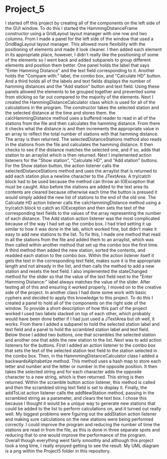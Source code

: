 # Project_5
  I started off this project by creating all of the components on the left side of the GUI window. To do this I started the HammingDistanceFrame constructor using a GridLayout layout manager with one row and two columns. From I made a panel for the left side of the window that used a GridBagLayout layout manager. This allowed more flexibility with the positioning of elements and made it look cleaner. I then added each element in its appropriate place, however, I didn't really like the positioning of some of the elements so I went back and added subpanels to group different elements and position them better. One panel holds the label that says "Enter Hamming Distance" and the text field corresponding to it. Another holds the "Compare with:" label, the combo box, and "Calculate HD" button. And a third holds all of the labels and text fields displays the number of hamming distances and the "Add station" button and text field. Using these panels allowed the elements to be grouped together and prevented some from sticking so far out compared to the majority of the elements. Next I created the HammingDistanceCalculator class which is used for all of the calculations in the program. The constructor takes the selected station and the selected distance at the time and stores them. the calcHammingDistance method uses a buffered reader to read in all of the stations from the file and then calculates the hamming distance. From there it checks what the distance is and then increments the appropriate value in an array to reflect the total number of stations with that hamming distance. The array is then returned. The selectedDistanceStations method also reads in the stations from the file and calculates the hamming distance. It then checks to see if the distance matches the selected one, and if so, adds that station to an arraylist which is then returned. 
  Next I implemented action listeners for the "Show station", "Calculate HD", and "Add station" buttons. For the Show station button, the action listener calls the selectedDistanceStations method and uses the arraylist that is returned to add each station plus a newline character to the JTextArea. A try/catch block had to be used because the method can throw an IOException that must be caught. Also before the stations are added to the text area its contents are cleared because otherwise each time the button is pressed it would simply added the new list of stations to the end of the old one. The Calculate HD action listener calls the calcHammingDistance method using a try/catch block to catch an IOException and then sets the text of the corresponding text fields to the values of the array representing the number of each distance. The Add station action listener was the most complicated because of the way I had set up the combo box. I had tried setting it up similar to how it was done in the lab, which worked fine, but didn't make it easy to add new stations to the list. To fix this, I made one method that read in all the stations from the file and added them to an arraylist, which was then called within another method that set up the combo box the first time. A third method then added the new station, sorted the contents, and readded each station to the combo box. Within the action listener itself it gets the text in the corresponding text field, makes sure it is the appropriate length and not already in the list, and then calls the method to add a new station and resets the text field. I also implemented the stateChanged method for the slider so that the value of the text field next to the "Enter Hamming Distance:" label always matches the value of the slider.
  After testing all of this and ensuring it worked properly, I moved on to the creative side of the project. In another class I had done some work with basic cyphers and decided to apply this knowledge to this project. To do this I created a panel to hold all of the components on the right side of the window. To provide a short description of how this part of the project worked I used two labels stacked on top of each other, which probably would have been done better if I had just used a JTextArea but oh well, it works. From there I added a subpanel to hold the selected station label and text field and a panel to hold the scrambled station label and text field. Below those I added two buttons, one that scrambles the selected station and another one that adds the new station to the list. Next was to add action listeners for the buttons. First I added an action listener to the combo box that sets the text of the selected station text field to the station selected in the combo box. Then, in the HammmingDistanceCalculator class I added a backwardsAlphabetize method. This method uses a hash map to store each letter and number and the letter or number in the opposite position. It then takes the selected string and for each character adds the opposite character to a new string, which is then returned. This string is then returned. Within the scramble button action listener, this method is called and then the scrambled string text field is set to display it. Finally, the addToList action listener calls the addNewStation method, passing in the scrambled string as a parameter, and clears the text box. I chose this because I thought it would be a unique way to generate new stations that could be added to the list to perform calculations on, and it turned out really well.
  My biggest problems were figuring out the addStation action listener and making sure calculations on the new stations were being performed correctly. I could improve the program and reducing the number of time the stations are read in from the file, as this is done in three separate spots and reducing that to one would improve the performance of the program. Overall though everything went fairly smoothly and although this project took a long time, I really enjoyed getting to see the result. My UML diagram is a png within the Project5 folder in this repository.
